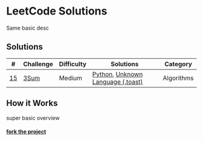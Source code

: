 

# LeetCode Solutions
Same basic desc

## Solutions
| # | Challenge | Difficulty | Solutions | Category |
| - | --------- | ---------- | --------- | -------- |
| [15](https://leetcode.com/problems/3sum/) | [3Sum](solutions/3sum) | Medium | [Python](solutions/3sum/solution.py), [Unknown Language (.toast)](solutions/3sum/test.toast) | Algorithms |

## How it Works
super basic overview

#### [fork the project](http://example.com) 